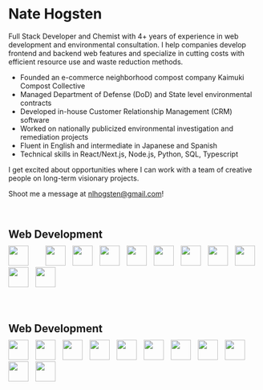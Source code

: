 <h1>Nate Hogsten</h1>

Full Stack Developer and Chemist with 4+ years of experience in web development and environmental consultation. I help companies develop frontend and backend web features and specialize in cutting costs with efficient resource use and waste reduction methods.

- Founded an e-commerce neighborhood compost company Kaimuki Compost Collective
- Managed Department of Defense (DoD) and State level environmental contracts
- Developed in-house Customer Relationship Management (CRM) software
- Worked on nationally publicized environmental investigation and remediation projects
- Fluent in English and intermediate in Japanese and Spanish
- Technical skills in React/Next.js, Node.js, Python, SQL, Typescript

I get excited about opportunities where I can work with a team of creative people on long-term visionary projects.

Shoot me a message at nlhogsten@gmail.com!

<br/> 

<div style="margin-bottom: 20px; clear: both;" >
  <h2 style="margin-bottom: 10px;">Web Development</h2>
  <div class="icon-container"> 
    <img style="display: inline-block; margin-right: 30px; width: 40px;" src="https://cdn.jsdelivr.net/gh/devicons/devicon@latest/icons/javascript/javascript-original.svg" />       
    <img style="display: inline-block; margin-right: 10px; width: 40px;" src="https://cdn.jsdelivr.net/gh/devicons/devicon@latest/icons/typescript/typescript-original.svg" />      
    <img style="display: inline-block; margin-right: 10px; width: 40px;" src="https://cdn.jsdelivr.net/gh/devicons/devicon@latest/icons/python/python-original-wordmark.svg" />      
    <img style="display: inline-block; margin-right: 10px; width: 40px;" src="https://cdn.jsdelivr.net/gh/devicons/devicon@latest/icons/nextjs/nextjs-original.svg" />        
    <img style="display: inline-block; margin-right: 10px; width: 40px;" src="https://cdn.jsdelivr.net/gh/devicons/devicon@latest/icons/nodejs/nodejs-original-wordmark.svg" />        
    <img style="display: inline-block; margin-right: 10px; width: 40px;" src="https://cdn.jsdelivr.net/gh/devicons/devicon@latest/icons/react/react-original-wordmark.svg" />
    <img style="display: inline-block; margin-right: 10px; width: 40px;" src="https://cdn.jsdelivr.net/gh/devicons/devicon@latest/icons/html5/html5-original.svg" />
    <img style="display: inline-block; margin-right: 10px; width: 40px;" src="https://cdn.jsdelivr.net/gh/devicons/devicon@latest/icons/tailwindcss/tailwindcss-original.svg" />
    <img style="display: inline-block; margin-right: 10px; width: 40px;" src="https://cdn.jsdelivr.net/gh/devicons/devicon@latest/icons/css3/css3-original-wordmark.svg" />
    <img style="display: inline-block; margin-right: 10px; width: 40px;" src="https://cdn.jsdelivr.net/gh/devicons/devicon@latest/icons/github/github-original.svg" />
    <img style="display: inline-block; margin-right: 10px; width: 40px;" src="https://cdn.jsdelivr.net/gh/devicons/devicon@latest/icons/postgresql/postgresql-plain-wordmark.svg" />
  </div>
</div>

<br/>

<div style="margin-bottom: 20px; clear: both;" >
  <h2 style="margin-bottom: 10px;">Web Development</h2>
  <div class="icon-container"> 
    <img style="display: inline-block; margin-right: 10px; width: 40px;" src="https://cdn.jsdelivr.net/gh/devicons/devicon@latest/icons/javascript/javascript-original.svg" />       
    <img style="display: inline-block; margin-right: 10px; width: 40px;" src="https://cdn.jsdelivr.net/gh/devicons/devicon@latest/icons/typescript/typescript-original.svg" />      
    <img style="display: inline-block; margin-right: 10px; width: 40px;" src="https://cdn.jsdelivr.net/gh/devicons/devicon@latest/icons/python/python-original-wordmark.svg" />      
    <img style="display: inline-block; margin-right: 10px; width: 40px;" src="https://cdn.jsdelivr.net/gh/devicons/devicon@latest/icons/nextjs/nextjs-original.svg" />        
    <img style="display: inline-block; margin-right: 10px; width: 40px;" src="https://cdn.jsdelivr.net/gh/devicons/devicon@latest/icons/nodejs/nodejs-original-wordmark.svg" />        
    <img style="display: inline-block; margin-right: 10px; width: 40px;" src="https://cdn.jsdelivr.net/gh/devicons/devicon@latest/icons/react/react-original-wordmark.svg" />
    <img style="display: inline-block; margin-right: 10px; width: 40px;" src="https://cdn.jsdelivr.net/gh/devicons/devicon@latest/icons/html5/html5-original.svg" />
    <img style="display: inline-block; margin-right: 10px; width: 40px;" src="https://cdn.jsdelivr.net/gh/devicons/devicon@latest/icons/tailwindcss/tailwindcss-original.svg" />
    <img style="display: inline-block; margin-right: 10px; width: 40px;" src="https://cdn.jsdelivr.net/gh/devicons/devicon@latest/icons/css3/css3-original-wordmark.svg" />
    <img style="display: inline-block; margin-right: 10px; width: 40px;" src="https://cdn.jsdelivr.net/gh/devicons/devicon@latest/icons/github/github-original.svg" />
    <img style="display: inline-block; margin-right: 10px; width: 40px;" src="https://cdn.jsdelivr.net/gh/devicons/devicon@latest/icons/postgresql/postgresql-plain-wordmark.svg" />
  </div>
</div>

<br/>



          
          
          
          
          
          

